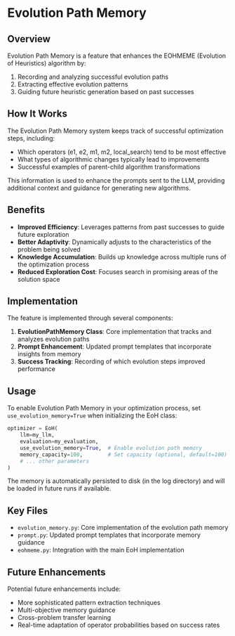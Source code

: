 # Evolution Path Memory

## Overview

Evolution Path Memory is a feature that enhances the EOHMEME (Evolution of Heuristics) algorithm by:

1. Recording and analyzing successful evolution paths 
2. Extracting effective evolution patterns
3. Guiding future heuristic generation based on past successes

## How It Works

The Evolution Path Memory system keeps track of successful optimization steps, including:
- Which operators (e1, e2, m1, m2, local_search) tend to be most effective
- What types of algorithmic changes typically lead to improvements
- Successful examples of parent-child algorithm transformations

This information is used to enhance the prompts sent to the LLM, providing additional context and guidance for generating new algorithms.

## Benefits

- **Improved Efficiency**: Leverages patterns from past successes to guide future exploration
- **Better Adaptivity**: Dynamically adjusts to the characteristics of the problem being solved
- **Knowledge Accumulation**: Builds up knowledge across multiple runs of the optimization process
- **Reduced Exploration Cost**: Focuses search in promising areas of the solution space

## Implementation

The feature is implemented through several components:

1. **EvolutionPathMemory Class**: Core implementation that tracks and analyzes evolution paths
2. **Prompt Enhancement**: Updated prompt templates that incorporate insights from memory
3. **Success Tracking**: Recording of which evolution steps improved performance

## Usage

To enable Evolution Path Memory in your optimization process, set `use_evolution_memory=True` when initializing the EoH class:

```python
optimizer = EoH(
    llm=my_llm,
    evaluation=my_evaluation,
    use_evolution_memory=True,  # Enable evolution path memory
    memory_capacity=100,        # Set capacity (optional, default=100)
    # ... other parameters
)
```

The memory is automatically persisted to disk (in the log directory) and will be loaded in future runs if available.

## Key Files

- `evolution_memory.py`: Core implementation of the evolution path memory
- `prompt.py`: Updated prompt templates that incorporate memory guidance
- `eohmeme.py`: Integration with the main EoH implementation

## Future Enhancements

Potential future enhancements include:
- More sophisticated pattern extraction techniques
- Multi-objective memory guidance
- Cross-problem transfer learning
- Real-time adaptation of operator probabilities based on success rates 